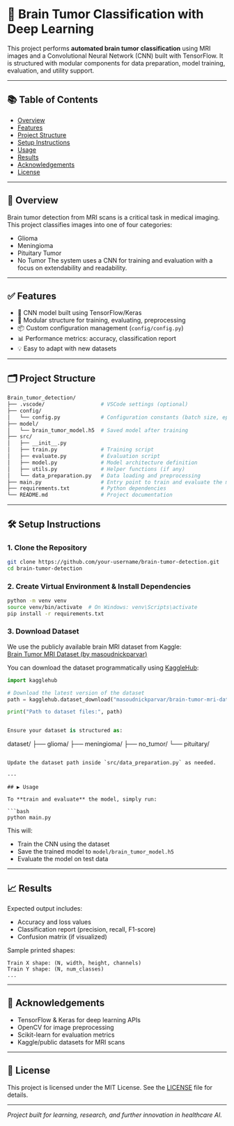 # 🧠 Brain Tumor Classification with Deep Learning

This project performs **automated brain tumor classification** using MRI images and a Convolutional Neural Network (CNN) built with TensorFlow. It is structured with modular components for data preparation, model training, evaluation, and utility support.

---

## 📚 Table of Contents

- [Overview](https://github.com/Manikantareddy4567/Brain_Tumor_Classification_System/blob/main/README.md#-overview)
- [Features](https://github.com/Manikantareddy4567/Brain_Tumor_Classification_System/blob/main/README.md#-features)
- [Project Structure](https://github.com/Manikantareddy4567/Brain_Tumor_Classification_System/blob/main/README.md#%EF%B8%8F-project-structure)
- [Setup Instructions](https://github.com/Manikantareddy4567/Brain_Tumor_Classification_System/blob/main/README.md#%EF%B8%8F-setup-instructions)
- [Usage](https://github.com/Manikantareddy4567/Brain_Tumor_Classification_System/blob/main/README.md#%EF%B8%8F-usage)
- [Results](https://github.com/Manikantareddy4567/Brain_Tumor_Classification_System/blob/main/README.md#-results)
- [Acknowledgements](https://github.com/Manikantareddy4567/Brain_Tumor_Classification_System/blob/main/README.md#-acknowledgements)
- [License](https://github.com/Manikantareddy4567/Brain_Tumor_Classification_System/blob/main/README.md#-license)


---

## 🧾 Overview

Brain tumor detection from MRI scans is a critical task in medical imaging. This project classifies images into one of four categories:

- Glioma
- Meningioma
- Pituitary Tumor
- No Tumor
The system uses a CNN for training and evaluation with a focus on extendability and readability.

---

## ✅ Features

- 🧠 CNN model built using TensorFlow/Keras
- 🧹 Modular structure for training, evaluating, preprocessing
- 📦 Custom configuration management (`config/config.py`)
- 📊 Performance metrics: accuracy, classification report
- 💡 Easy to adapt with new datasets

---

## 🗂️ Project Structure

```bash
Brain_tumor_detection/
├── .vscode/                  # VSCode settings (optional)
├── config/
│   └── config.py             # Configuration constants (batch size, epochs, etc.)
├── model/
│   └── brain_tumor_model.h5  # Saved model after training
├── src/
│   ├── __init__.py
│   ├── train.py              # Training script
│   ├── evaluate.py           # Evaluation script
│   ├── model.py              # Model architecture definition
│   ├── utils.py              # Helper functions (if any)
│   └── data_preparation.py   # Data loading and preprocessing
├── main.py                   # Entry point to train and evaluate the model
├── requirements.txt          # Python dependencies
└── README.md                 # Project documentation
```

---

## 🛠️ Setup Instructions

### 1. Clone the Repository

```bash
git clone https://github.com/your-username/brain-tumor-detection.git
cd brain-tumor-detection
```

### 2. Create Virtual Environment & Install Dependencies

```bash
python -m venv venv
source venv/bin/activate  # On Windows: venv\Scripts\activate
pip install -r requirements.txt
```

### 3. Download Dataset

We use the publicly available brain MRI dataset from Kaggle:  
[Brain Tumor MRI Dataset (by masoudnickparvar)](https://www.kaggle.com/datasets/masoudnickparvar/brain-tumor-mri-dataset)

You can download the dataset programmatically using [KaggleHub](https://pypi.org/project/kagglehub/):

```python
import kagglehub

# Download the latest version of the dataset
path = kagglehub.dataset_download("masoudnickparvar/brain-tumor-mri-dataset")

print("Path to dataset files:", path)


Ensure your dataset is structured as:

```
dataset/
├── glioma/
├── meningioma/
├── no_tumor/
└── pituitary/
```

Update the dataset path inside `src/data_preparation.py` as needed.

---

## ▶️ Usage

To **train and evaluate** the model, simply run:

```bash
python main.py
```

This will:
- Train the CNN using the dataset
- Save the trained model to `model/brain_tumor_model.h5`
- Evaluate the model on test data

---

## 📈 Results

Expected output includes:
- Accuracy and loss values
- Classification report (precision, recall, F1-score)
- Confusion matrix (if visualized)

Sample printed shapes:
```
Train X shape: (N, width, height, channels)
Train Y shape: (N, num_classes)
...
```

---

## 🙌 Acknowledgements

- TensorFlow & Keras for deep learning APIs
- OpenCV for image preprocessing
- Scikit-learn for evaluation metrics
- Kaggle/public datasets for MRI scans

---

## 📄 License

This project is licensed under the MIT License. See the [LICENSE](LICENSE) file for details.

---

*Project built for learning, research, and further innovation in healthcare AI.*
